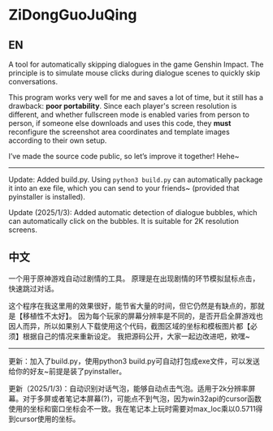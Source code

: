 # ZiDongGuoJuQing
## EN

A tool for automatically skipping dialogues in the game Genshin Impact.
The principle is to simulate mouse clicks during dialogue scenes to quickly skip conversations.

This program works very well for me and saves a lot of time, but it still has a drawback: **poor portability**.
Since each player's screen resolution is different, and whether fullscreen mode is enabled varies from person to person, if someone else downloads and uses this code, they **must** reconfigure the screenshot area coordinates and template images according to their own setup.

I’ve made the source code public, so let’s improve it together! Hehe~

------

Update: Added build.py. Using `python3 build.py` can automatically package it into an exe file, which you can send to your friends~ (provided that pyinstaller is installed).

Update (2025/1/3): Added automatic detection of dialogue bubbles, which can automatically click on the bubbles. It is suitable for 2K resolution screens.

## 中文

一个用于原神游戏自动过剧情的工具。
原理是在出现剧情的环节模拟鼠标点击，快速跳过对话。

这个程序在我这里用的效果很好，能节省大量的时间，但它仍然是有缺点的，那就是【移植性不太好】。
因为每个玩家的屏幕分辨率是不同的，是否开启全屏游戏也因人而异，所以如果别人下载使用这个代码，截图区域的坐标和模板图片都【必须】根据自己的情况来重新设定。
我把源码公开，大家一起边改进吧，欸嘿~

------

更新：加入了build.py，使用python3 build.py可自动打包成exe文件，可以发送给你的好友~前提是装了pyinstaller。

更新（2025/1/3)：自动识别对话气泡，能够自动点击气泡。适用于2k分辨率屏幕。对于多屏或者笔记本屏幕(?)，可能点不到气泡，因为win32api的cursor函数使用的坐标和窗口坐标会不一致。我在笔记本上玩时需要对max_loc乘以0.5711得到cursor使用的坐标。
